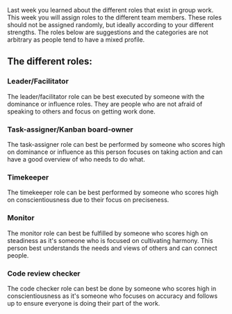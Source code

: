 Last week you learned about the different roles that exist in group work. This week you will assign roles to the different team members. These roles should not be assigned randomly, but ideally according to your different strengths. The roles below are suggestions and the categories are not arbitrary as people tend to have a mixed profile.

## The different roles:

### Leader/Facilitator

The leader/facilitator role can be best executed by someone with the dominance or influence roles. They are people who are not afraid of speaking to others and focus on getting work done.

### Task-assigner/Kanban board-owner

The task-assigner role can best be performed by someone who scores high on dominance or influence as this person focuses on taking action and can have a good overview of who needs to do what.

### Timekeeper

The timekeeper role can be best performed by someone who scores high on conscientiousness due to their focus on preciseness.

### Monitor

The monitor role can best be fulfilled by someone who scores high on steadiness as it's someone who is focused on cultivating harmony. This person best understands the needs and views of others and can connect people.

### Code review checker

The code checker role can best be done by someone who scores high in conscientiousness as it's someone who focuses on accuracy and follows up to ensure everyone is doing their part of the work.
